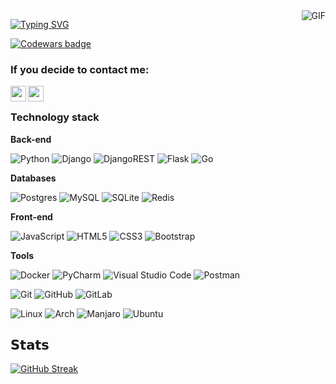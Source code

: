 <div> 
  <img align="right" alt="GIF" src="https://github.com/Viso-Lake/Viso-Lake/blob/master/api.gif?raw=true"/>
</div>

[![Typing SVG](https://readme-typing-svg.herokuapp.com?color=%234300F7&size=25&height=55&lines=Hi+there%2C+I'm+Fara;Or...;Viso-Lake)](https://git.io/typing-svg)

[![Codewars badge](https://www.codewars.com/users/Viso-Lake/badges/large)](https://www.codewars.com/users/Viso-Lake)


### If you decide to contact me:
[<img align="left" width="25px" src="https://cdn4.iconfinder.com/data/icons/social-media-flat-7/64/Social-media_VK-256.png"/>][Vk]
[<img align="left" width="25px" src="https://cdn3.iconfinder.com/data/icons/social-icons-33/512/Telegram-256.png"/>][Telegram]

<br />

### Technology stack

<!-- <img align="right" alt="GIF" src="" width="500" height="320" /> -->

**Back-end**


![Python](https://img.shields.io/badge/python-3670A0?style=for-the-badge&logo=python&logoColor=ffdd54)
![Django](https://img.shields.io/badge/django-%23092E20.svg?style=for-the-badge&logo=django&logoColor=white)
![DjangoREST](https://img.shields.io/badge/DJANGO-REST-ff1709?style=for-the-badge&logo=django&logoColor=white&color=ff1709&labelColor=gray)
![Flask](https://img.shields.io/badge/flask-%23000.svg?style=for-the-badge&logo=flask&logoColor=white)
![Go](https://img.shields.io/badge/go-%2300ADD8.svg?style=for-the-badge&logo=go&logoColor=white)


**Databases**

![Postgres](https://img.shields.io/badge/postgres-%23316192.svg?style=for-the-badge&logo=postgresql&logoColor=white)
![MySQL](https://img.shields.io/badge/mysql-%2300f.svg?style=for-the-badge&logo=mysql&logoColor=white)
![SQLite](https://img.shields.io/badge/sqlite-%2307405e.svg?style=for-the-badge&logo=sqlite&logoColor=white)
![Redis](https://img.shields.io/badge/redis-%23DD0031.svg?style=for-the-badge&logo=redis&logoColor=white)

**Front-end**

![JavaScript](https://img.shields.io/badge/javascript-%23323330.svg?style=for-the-badge&logo=javascript&logoColor=%23F7DF1E)
![HTML5](https://img.shields.io/badge/html5-%23E34F26.svg?style=for-the-badge&logo=html5&logoColor=white)
![CSS3](https://img.shields.io/badge/css3-%231572B6.svg?style=for-the-badge&logo=css3&logoColor=white)
![Bootstrap](https://img.shields.io/badge/Bootstrap-563D7C?style=for-the-badge&logo=bootstrap&logoColor=white)

**Tools**

![Docker](https://img.shields.io/badge/docker-%230db7ed.svg?style=for-the-badge&logo=docker&logoColor=white)
![PyCharm](https://img.shields.io/badge/pycharm-143?style=for-the-badge&logo=pycharm&logoColor=black&color=black&labelColor=green)
![Visual Studio Code](https://img.shields.io/badge/Visual%20Studio%20Code-0078d7.svg?style=for-the-badge&logo=visual-studio-code&logoColor=white)
![Postman](https://img.shields.io/badge/Postman-FF6C37?style=for-the-badge&logo=postman&logoColor=white)

![Git](https://img.shields.io/badge/git-%23F05033.svg?style=for-the-badge&logo=git&logoColor=white)
![GitHub](https://img.shields.io/badge/github-%23121011.svg?style=for-the-badge&logo=github&logoColor=white)
![GitLab](https://img.shields.io/badge/gitlab-%23181717.svg?style=for-the-badge&logo=gitlab&logoColor=white)


![Linux](https://img.shields.io/badge/Linux-FCC624?style=for-the-badge&logo=linux&logoColor=black)
![Arch](https://img.shields.io/badge/Arch%20Linux-1793D1?logo=arch-linux&logoColor=fff&style=for-the-badge)
![Manjaro](https://img.shields.io/badge/Manjaro-35BF5C?style=for-the-badge&logo=Manjaro&logoColor=white)
![Ubuntu](https://img.shields.io/badge/Ubuntu-E95420?style=for-the-badge&logo=ubuntu&logoColor=white)

## 𝗦𝘁𝗮𝘁𝘀

[![GitHub Streak](https://streak-stats.demolab.com/?user=Viso-Lake&theme=radical&date_format=j%20M%5B%20Y%5D)](https://git.io/streak-stats)



[Vk]: https://vk.com/dev_fara
[Telegram]: https://t.me/dev_fara

